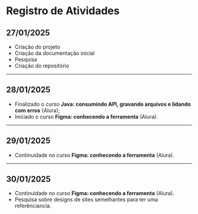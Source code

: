 # Registro de Atividades

## 27/01/2025  

- Criação do projeto  
- Criação da documentação inicial  
- Pesquisa  
- Criação do repositório  


---


## 28/01/2025  

- Finalizado o curso **Java: consumindo API, gravando arquivos e lidando com erros** (Alura);
- Iniciado o curso **Figma: conhecendo a ferramenta** (Alura). 


---


## 29/01/2025

- Continuidade no curso **Figma: conhecendo a ferramenta** (Alura).


---


## 30/01/2025

- Continuidade no curso **Figma: conhecendo a ferramenta** (Alura).
- Pesquisa sobre designs de sites semelhantes para ter uma referênciancia.
